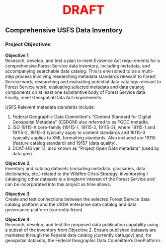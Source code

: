 <div style='text-align: center; color: #ff0000; font-size: 2.5rem; font-weight: bold;'>DRAFT</div>

## Comprehensive USFS Data Inventory  

### Project Objectives  
**Objective 1**:  
Research, develop, and test a plan to meet Evidence Act requirements for a comprehensive Forest Service data inventory, including metadata, and accompanying searchable data catalog. This is envisioned to be a multi-step process involving researching metadata standards relevant to Forest Service work; researching and evaluating potential data catalogs relevant to Forest Service work; evaluating selected metadata and data catalog components on at least one substantive body of Forest Service data.  Finally, meet Geospatial Data Act requirements.  

USFS Relevent metadata standards include:  

1. Federal Geographic Data Committee's "Content Standard for Digital Geospatial Metadata" (CSDGM) also referred to as FGDC metadta.  
2. ISO 19115-X core-family (19115-1, 19115-2, 19115-3), where 19115-1 and 19115-2, 19115-3 typically apply to content standards and 19115-3 typically applies to XML formatting standards.  Also included are 19110 (feature catalog standard) and 19157 (data quality).  
3. DCAT-US ver 1.1, also known as "Project Open Data metadata" (used by data.gov).  

**Objective 2**:  
Inventory and catalog datasets (including metadata, glossaries, data dictionaries, etc.) related to the Wildfire Crisis Strategy. Inventorying / cataloging other datasets is a longterm interest of the Forest Service and can be incorporated into this project as time allows.  

**Objective 3**:  
Create and test connections between the selected Forest Service data catalog platform and the USDA enterprise data catalog and data governance platform (currently Axon)  

**Objective 4**:  
Research, develop, and test the proposed data publication capability using a subset of the inventory from Objective 2. Ensure published datasets are marketed through the Federal data catalog (currently data.gov) and, for geospatial datasets, the Federal Geographic Data Committee’s GeoPlatform.  
